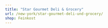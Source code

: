 ```yaml
---
title: "Star Gourmet Deli & Grocery"
url: /new-york/star-gourmet-deli-und-grocery/
shop: Feinkost
---
```

